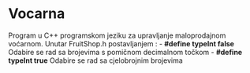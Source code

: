 # Vocarna
Program u C++ programskom jeziku za upravljanje maloprodajnom voćarnom.
Unutar FruitShop.h postavljanjem : 
    - **#define typeInt false** 
        Odabire se rad sa brojevima s pomičnom decimalnom točkom
    - **#define typeInt true** 
        Odabire se rad sa cjelobrojnim brojevima